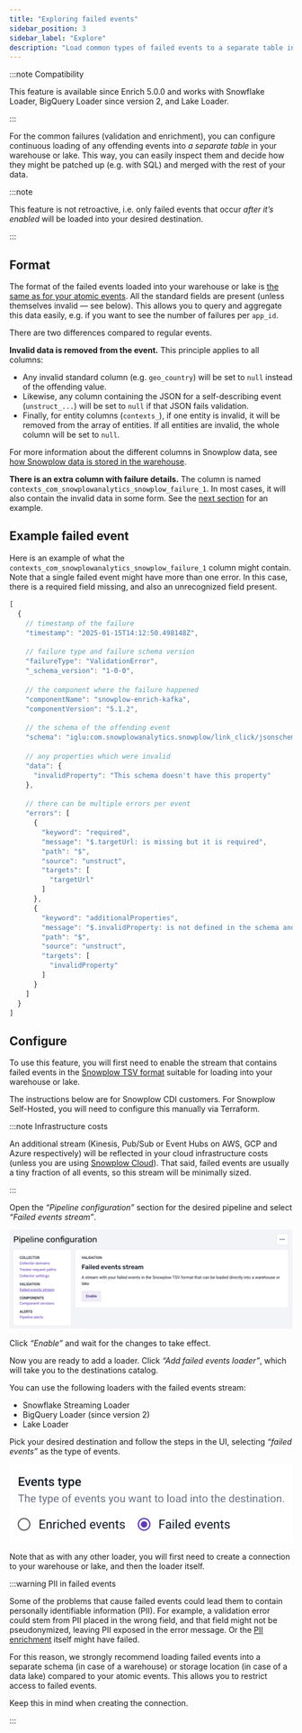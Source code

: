 ```yaml
---
title: "Exploring failed events"
sidebar_position: 3
sidebar_label: "Explore"
description: "Load common types of failed events to a separate table in your warehouse or lake to analyze them easily."
---
```


:::note Compatibility

This feature is available since Enrich 5.0.0 and works with Snowflake Loader, BigQuery Loader since version 2, and Lake Loader.

:::

For the common failures (validation and enrichment), you can configure continuous loading of any offending events into _a separate table_ in your warehouse or lake. This way, you can easily inspect them and decide how they might be patched up (e.g. with SQL) and merged with the rest of your data.

:::note

This feature is not retroactive, i.e. only failed events that occur _after it’s enabled_ will be loaded into your desired destination.

:::

## Format

The format of the failed events loaded into your warehouse or lake is [the same as for your atomic events](/docs/fundamentals/canonical-event/index.md). All the standard fields are present (unless themselves invalid — see below). This allows you to query and aggregate this data easily, e.g. if you want to see the number of failures per `app_id`.

There are two differences compared to regular events.

**Invalid data is removed from the event.** This principle applies to all columns:
* Any invalid standard column (e.g. `geo_country`) will be set to `null` instead of the offending value.
* Likewise, any column containing the JSON for a self-describing event (`unstruct_...`) will be set to `null` if that JSON fails validation.
* Finally, for entity columns (`contexts_`), if one entity is invalid, it will be removed from the array of entities. If all entities are invalid, the whole column will be set to `null`.

For more information about the different columns in Snowplow data, see [how Snowplow data is stored in the warehouse](/docs/api-reference/loaders-storage-targets/schemas-in-warehouse/index.md).

**There is an extra column with failure details.** The column is named `contexts_com_snowplowanalytics_snowplow_failure_1`. In most cases, it will also contain the invalid data in some form. See the [next section](#example-failed-event) for an example.

## Example failed event

Here is an example of what the `contexts_com_snowplowanalytics_snowplow_failure_1` column might contain. Note that a single failed event might have more than one error. In this case, there is a required field missing, and also an unrecognized field present.

```js
[
  {
    // timestamp of the failure
    "timestamp": "2025-01-15T14:12:50.498148Z",

    // failure type and failure schema version
    "failureType": "ValidationError",
    "_schema_version": "1-0-0",

    // the component where the failure happened
    "componentName": "snowplow-enrich-kafka",
    "componentVersion": "5.1.2",

    // the schema of the offending event
    "schema": "iglu:com.snowplowanalytics.snowplow/link_click/jsonschema/1-0-1",

    // any properties which were invalid
    "data": {
      "invalidProperty": "This schema doesn't have this property"
    },

    // there can be multiple errors per event
    "errors": [
      {
        "keyword": "required",
        "message": "$.targetUrl: is missing but it is required",
        "path": "$",
        "source": "unstruct",
        "targets": [
          "targetUrl"
        ]
      },
      {
        "keyword": "additionalProperties",
        "message": "$.invalidProperty: is not defined in the schema and the schema does not allow additional properties",
        "path": "$",
        "source": "unstruct",
        "targets": [
          "invalidProperty"
        ]
      }
    ]
  }
]
```

## Configure

To use this feature, you will first need to enable the stream that contains failed events in the [Snowplow TSV format](/docs/fundamentals/canonical-event/understanding-the-enriched-tsv-format/index.md) suitable for loading into your warehouse or lake.

The instructions below are for Snowplow CDI customers. For Snowplow Self-Hosted, you will need to configure this manually via Terraform.

:::note Infrastructure costs

An additional stream (Kinesis, Pub/Sub or Event Hubs on AWS, GCP and Azure respectively) will be reflected in your cloud infrastructure costs (unless you are using [Snowplow Cloud](/docs/get-started/index.md#cdi-cloud)). That said, failed events are usually a tiny fraction of all events, so this stream will be minimally sized.

:::

Open the _“Pipeline configuration”_ section for the desired pipeline and select _“Failed events stream”_.

![enable failed events stream](images/enable-stream.png)

Click _“Enable”_ and wait for the changes to take effect.

Now you are ready to add a loader. Click _“Add failed events loader”_, which will take you to the destinations catalog.

You can use the following loaders with the failed events stream:

* Snowflake Streaming Loader
* BigQuery Loader (since version 2)
* Lake Loader

Pick your desired destination and follow the steps in the UI, selecting _“failed events”_ as the  type of events.

![loader type selection](images/loader-type.png)

Note that as with any other loader, you will first need to create a connection to your warehouse or lake, and then the loader itself.

:::warning PII in failed events

Some of the problems that cause failed events could lead them to contain personally identifiable information (PII). For example, a validation error could stem from PII placed in the wrong field, and that field might not be pseudonymized, leaving PII exposed in the error message. Or the [PII enrichment](/docs/pipeline/enrichments/available-enrichments/pii-pseudonymization-enrichment/index.md) itself might have failed.

For this reason, we strongly recommend loading failed events into a separate schema (in case of a warehouse) or storage location (in case of a data lake) compared to your atomic events. This allows you to restrict access to failed events.

Keep this in mind when creating the connection.

:::
